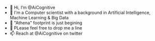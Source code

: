 - 👋 Hi, I’m @AiCognitive
- 👀 I'm a Computer scientist with a background in Artificial Intelligence, Machine Learning & Big Data
- 🌱 "Athena" footprint is just begining
- 💞️ PLease feel free to drop me a line
- 📫 Reach at @AiCognitive on twitter

<!---
AiCognitive/AiCognitive is a ✨ special ✨ repository because its `README.md` (this file) appears on your GitHub profile.
You can click the Preview link to take a look at your changes.
--->
